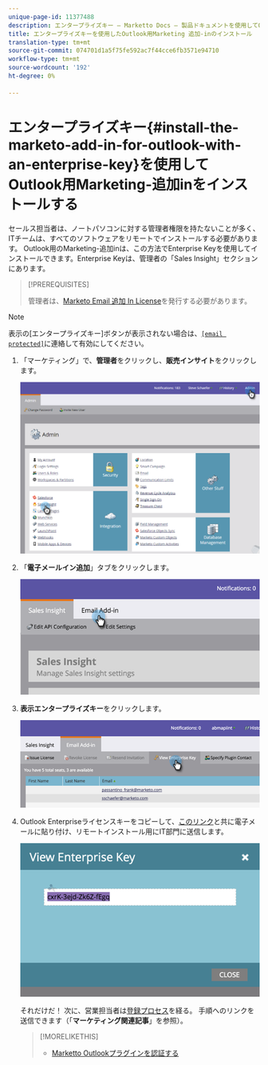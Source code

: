 ```yaml
---
unique-page-id: 11377488
description: エンタープライズキー — Marketto Docs — 製品ドキュメントを使用してOutlook用追加Marketo-inをインストールする
title: エンタープライズキーを使用したOutlook用Marketing 追加-inのインストール
translation-type: tm+mt
source-git-commit: 074701d1a5f75fe592ac7f44cce6fb3571e94710
workflow-type: tm+mt
source-wordcount: '192'
ht-degree: 0%

---
```



# エンタープライズキー{#install-the-marketo-add-in-for-outlook-with-an-enterprise-key}を使用してOutlook用Marketing-追加inをインストールする

セールス担当者は、ノートパソコンに対する管理者権限を持たないことが多く、ITチームは、すべてのソフトウェアをリモートでインストールする必要があります。 Outlook用のMarketing-追加inは、この方法でEnterprise Keyを使用してインストールできます。Enterprise Keyは、管理者の「Sales Insight」セクションにあります。

>[!PREREQUISITES]
>
>管理者は、[Marketo Email 追加 In License](issue-a-marketo-email-add-in-license.md)を発行する必要があります。

>[!NOTE]
>
>表示の[エンタープライズキー]ボタンが表示されない場合は、[`[email protected]`](http://docs.marketo.com/cdn-cgi/l/email-protection#1c6f696c6c736e685c717d6e77796873327f7371)に連絡して有効にしてください。

1. 「マーケティング」で、**管理者**&#x200B;をクリックし、**販売インサイト**&#x200B;をクリックします。

   ![](assets/image2016-7-25-14-3a22-3a12.png)

1. 「**電子メールイン追加**」タブをクリックします。

   ![](assets/image2016-7-25-14-3a23-3a57.png)

1. **表示エンタープライズキー**&#x200B;をクリックします。

   ![](assets/image2016-7-25-14-3a35-3a38.png)

1. Outlook Enterpriseライセンスキーをコピーして、[このリンク](marketo-outlook-plugin-installation-by-it.md)と共に電子メールに貼り付け、リモートインストール用にIT部門に送信します。

   ![](assets/image2016-7-25-14-3a39-3a9.png)

   それだけだ！ 次に、営業担当者は[登録プロセス](authorize-the-marketo-outlook-plugin.md)を経る。 手順へのリンクを送信できます（「**マーケティング関連記事**」を参照）。

   >[!MORELIKETHIS]
   >
   >
   >    
   >    
   >    * [Marketto Outlookプラグインを認証する](authorize-the-marketo-outlook-plugin.md)


